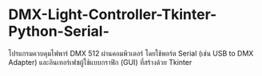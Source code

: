 # DMX-Light-Controller-Tkinter-Python-Serial-
โปรแกรมควบคุมไฟพาร์ DMX 512 ผ่านคอมพิวเตอร์ โดยใช้พอร์ต Serial (เช่น USB to DMX Adapter) และอินเทอร์เฟซผู้ใช้แบบกราฟิก (GUI) ที่สร้างด้วย Tkinter
